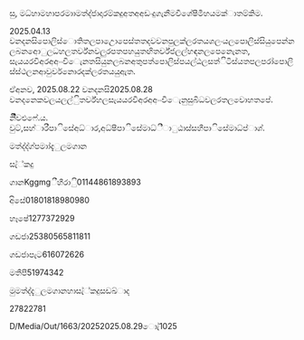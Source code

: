 සු, මධ්හාමහාපරමාාමත්ද්ජාදාරම්කදුඅතඅඅඩංදුගැනීමවීශේෂීමීහයමක්ාතම්කිම.

2025.04.13 වනදනසිපොලිස්ොතිතලපාඋොපෙස්තතදවවනපුලක්ලරතයශලංයලපොලිස්සියුපෙන්නලබනඅොුලධහලතර්ව්නවලුරපතපහයුතඟිතර්ව්ජලල්හඳනලපෙනෙැනත, සැයයරවිඅරඅඅංංවිෙැනතසියුනලබනඅතුපත්පොලිස්පයල්ඨලසත්ිටිස්යතපලපරා්පොලිස්ස්ථලනආවුර්වනොරදක්ලරතයයුඇත.

ඒඅනව, 2025.08.22 වනදනසි2025.08.28 වනදනෙකවලයලල්ිුතර්ව්හලසැයයරවිඅරඅඅංංවිෙැනුසුබිධවලරතලවොහතපේ.

නීීිවඑෆේ.ය. වුට්,සහ්ාරීපාිසේඅධ්ාර,අධ්‍ෂීපාිසේමාධ්ී්ාුඨාස්සහීපාිසේමාධ්ප්ාශ්.

මත්ද්ද්ග්පමාා්දැුලමගාන

සැ්්කදු

ගානKggmgීහීරාිු01144861893893

අිසේ01801818980980

හෑෂේ1277372929

ගඩජා25380565811811

ගඩජාපැට616072626

මතීපී51974342

මුමත්ද්දැුලමගානහාසැ්්කදුසඩඛ්ාද

27822781

D/Media/Out/1663/20252025.08.29ොැ්1025